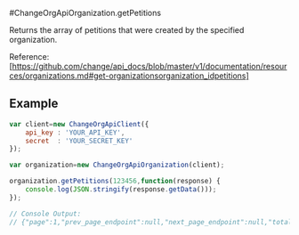 #ChangeOrgApiOrganization.getPetitions

Returns the array of petitions that were created by the specified organization.

Reference: [https://github.com/change/api_docs/blob/master/v1/documentation/resources/organizations.md#get-organizationsorganization_idpetitions]

Example
------
```javascript
var client=new ChangeOrgApiClient({
	api_key	: 'YOUR_API_KEY',
	secret 	: 'YOUR_SECRET_KEY'
});

var organization=new ChangeOrgApiOrganization(client);

organization.getPetitions(123456,function(response) {
	console.log(JSON.stringify(response.getData()));
});

// Console Output:
// {"page":1,"prev_page_endpoint":null,"next_page_endpoint":null,"total_pages":1,"petitions":[...]}
```